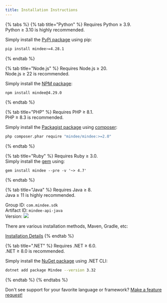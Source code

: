 ```yaml
---
title: Installation Instructions
---
```


{% tabs %}
{% tab title="Python" %}
Requires Python ≥ 3.9.\
Python ≥ 3.10 is highly recommended.

Simply install the [PyPi package](https://pypi.org/project/mindee/) using pip:

```sh
pip install mindee>=4.28.1
```
{% endtab %}

{% tab title="Node.js" %}
Requires Node.js ≥ 20.\
Node.js ≥ 22 is recommended.

Simply install the [NPM package](https://www.npmjs.com/package/mindee):

```sh
npm install mindee@4.29.0
```
{% endtab %}

{% tab title="PHP" %}
Requires PHP ≥ 8.1.\
PHP ≥ 8.3 is recommended.

Simply install the [Packagist package](https://packagist.org/packages/mindee/mindee) using [composer](https://getcomposer.org/):

```sh
php composer.phar require "mindee/mindee:>=2.0"
```
{% endtab %}

{% tab title="Ruby" %}
Requires Ruby ≥ 3.0.\
Simply install the [gem](https://rubygems.org/gems/mindee/versions/4.7.0.pre.rc1) using:

```shell
gem install mindee --pre -v '~> 4.7'
```
{% endtab %}

{% tab title="Java" %}
Requires Java ≥ 8.\
Java ≥ 11 is highly recommended.

Group ID: `com.mindee.sdk` \
Artifact ID: `mindee-api-java` \
Version: ![](https://img.shields.io/maven-central/v/com.mindee.sdk/mindee-api-java?style=flat-square\&label=%20)

There are various installation methods, Maven, Gradle, etc:

[Installation Details](https://central.sonatype.com/artifact/com.mindee.sdk/mindee-api-java)
{% endtab %}

{% tab title=".NET" %}
Requires .NET ≥ 6.0.\
.NET ≥ 8.0 is recommended.

Simply install the [NuGet package](https://www.nuget.org/packages/Mindee/3.29.0-rc4) using .NET CLI:

```sh
dotnet add package Mindee --version 3.32
```
{% endtab %}
{% endtabs %}

Don't see support for your favorite language or framework? [Make a feature request!](https://feedback.mindee.com/?b=682f69c9e2404756e7e68d1c)
